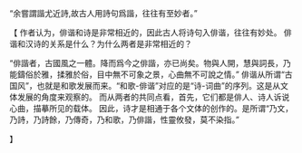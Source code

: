 “余嘗謂諧尤近詩,故古人用詩句爲諧，往往有至妙者。”

【
作者认为，俳谐和诗是非常相近的，因此古人将诗句入俳谐，往往有妙处。
俳谐和汉诗的关系是什么？为什么两者是非常相近的？

“俳諧者，古國風之一體。降而爲今之俳諧，亦已尚矣。物與人開，慧與詞長，乃能鑄俗於雅，揉雅於俗，目中無不可象之景，心曲無不可說之情。”
俳谐从所谓“古国风”，也就是和歌发展而来。“和歌-俳谐”对应的是“诗-词曲”的序列。这是从文体发展的角度来观察的。
而从两者的共同点看，首先，它们都是俳人、诗人诉说心曲，描摹所见的载体。
因此，诗才是相通于各个文体的创作的。是所谓“乃文，乃詩，乃詩餘，乃傳奇，乃和歌，乃俳諧，性靈攸發，莫不染指。”


】